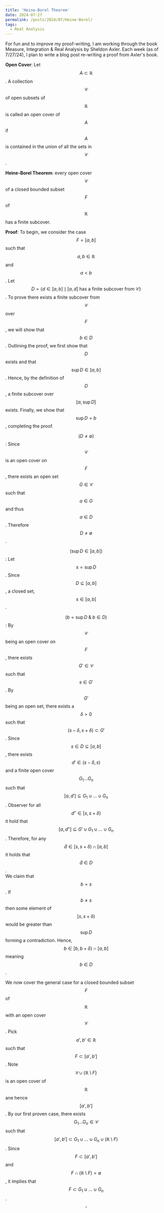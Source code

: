 ```yaml
---
title: 'Heine-Borel Theorem'
date: 2024-07-27
permalink: /posts/2024/07/Heine-Borel/
tags:
  - Real Analysis
---
```


For fun and to improve my proof-writing, I am working through the book Measure, Integration & Real Analysis by Sheldon Axler. Each week (as of 7/27/24), I plan to write a blog post re-writing a proof from Axler's book.


**Open Cover**: Let $$A\subset \mathbb{R}$$. A collection $$\mathcal{C}$$ of open subsets of $$\mathbb{R}$$ is called an open cover of $$A$$ if $$A$$ is contained in the union of all the sets in $$\mathcal{C}$$.

**Heine-Borel Theorem**: every open cover $$\mathcal{C}$$ of a closed bounded subset $$F$$ of $$\mathbb{R}$$ has a finite subcover. 

**Proof**: To begin, we consider the case $$F=[a,b]$$ such that $$a,b\in\mathbb{R}$$ and $$a<b$$. Let $$D=\{d\in [a,b] \mid [a,d]\; \text{has a finite subcover from }\mathcal{C}  \}$$. To prove there exists a finite subcover from $$\mathcal{C}$$ over $$F$$, we will show that $$b\in D$$. Outlining the proof, we first show that $$ D$$ exists and that $$\sup D\in [a,b]$$. Hence, by the definition of $$D$$, a finite subcover over $$[a,\sup D]$$ exists. Finally, we show that $$\sup D = b$$, completing the proof.


$$(D\neq \emptyset )$$: Since $$\mathcal{C}$$ is an open cover on $$F$$, there exists an open set $$G\in\mathcal{C}$$ such that $$a\in G$$ and thus $$a\in D$$. Therefore $$D\neq \emptyset$$.
<br>


$$(\sup D\in [a,b] )$$: Let $$s=\sup D$$. Since $$D\subseteq [a,b]$$, a closed set, $$s\in [a,b]$$.
<br>

$$(b=\sup D \; \& \; b\in D )$$: By $$\mathcal{C}$$ being an open cover on $$F$$, there exists $$G'\in \mathcal{C}$$ such that $$s\in G'$$. By $$G'$$ being an open set, there exists a $$\delta >0$$ such that $$(s-\delta ,s+\delta )\subset G'$$. Since $$s\in D\subseteq [a,b]$$, there exists $$d'\in (s-\delta ,s)$$ and a finite open cover $$G_1\dots G_n$$ such that $$[a,d']\subseteq G_1\cup \dots \cup G_n$$. Observer for all $$d''\in [s,s+\delta)$$ it hold that $$[a,d'']\subseteq G'\cup G_1\cup \dots \cup G_n$$. Therefore, for any $$\hat{d}\in [s,s+\delta )\cap [a,b]$$ it holds that $$\hat{d}\in D$$. <br>
We claim that $$b=s$$. If $$b\neq s$$ then some element of $$[s,s+\delta )$$ would be greater than $$\sup D$$ forming a contradiction. Hence, $$b\in [b,b+\delta )\cap [a,b]$$ meaning $$b\in D$$.
<br>

We now cover the general case for a closed bounded subset $$F$$ of $$\mathbb{R}$$ with an open cover $$\mathcal{C}$$. Pick $$a',b'\in \mathbb{R}$$ such that $$F\subset [a',b']$$. Note $$\mathcal{C}\cup \{\mathbb{R}\setminus F \}$$ is an open cover of $$\mathbb{R}$$ ane hence $$[a',b']$$. By our first proven case, there exists $$G_1\dots G_n\in\mathcal{C}$$ such that $$[a',b']\subset G_1\cup\dots \cup G_n\cup (\mathbb{R}\setminus F)$$. Since $$F\subset [a',b']$$ and $$F\cap (\mathbb{R}\setminus F)=\emptyset$$, it implies that $$F\subset G_1\cup\dots \cup G_n$$. $$\square$$

